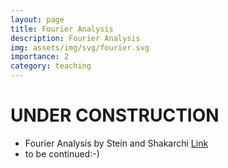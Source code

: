 ```yaml
---
layout: page
title: Fourier Analysis
description: Fourier Analysis
img: assets/img/svg/fourier.svg
importance: 2
category: teaching
---
```


# UNDER CONSTRUCTION

- Fourier Analysis by Stein and Shakarchi [Link](https://press.princeton.edu/books/hardcover/9780691113845/fourier-analysis)
- to be continued:-)



